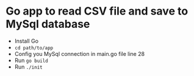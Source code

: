 # Go app to read CSV file and save to MySql database

* Install Go
* `cd path/to/app`
* Config you MySql connection in main.go file line 28 
* Run `go build`
* Run `./init`
